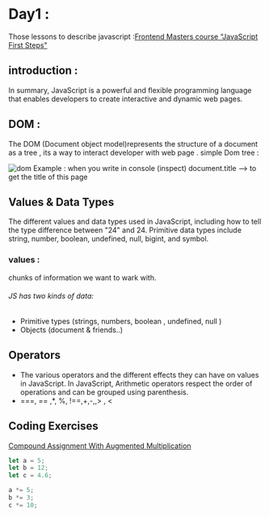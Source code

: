 # Day1 :
Those lessons to describe javascript :[Frontend Masters course “JavaScript First Steps"](https://frontendmasters.com/workshops/javascript-first-steps/) 
## introduction :
In summary, JavaScript is a powerful and flexible programming language that enables developers to create interactive and dynamic web pages.
## DOM :
The DOM (Document object model)represents the structure of a document as a tree , its a way to interact developer with web page .
simple Dom tree : 

![dom](https://github.com/suzanayesh2/Mastering-JavaScript-in-20-Days/assets/138245896/886b6eb6-f808-48e7-b497-d2a48677c5f4)
Example : when you write in console (inspect)
document.title --> to get the title of this page
## Values & Data Types
 The different values and data types used in JavaScript, including how to tell the type difference between "24" and 24. Primitive data types include string, number, boolean, undefined, null, bigint, and symbol.
 ### values : 
 chunks of information we want to wark with.
 ###### JS has two kinds of data:
- Primitive types (strings, numbers, boolean , undefined, null )
- Objects (document & friends..)
 
## Operators
 - The various operators and the different effects they can have on values in JavaScript. In JavaScript, Arithmetic operators respect the order of operations and can be grouped using parenthesis.
-  ===, == ,*, %, !==,+,-,,> , <

## Coding Exercises
[Compound Assignment With Augmented Multiplication](https://www.freecodecamp.org/learn/javascript-algorithms-and-data-structures/basic-javascript/compound-assignment-with-augmented-multiplication)

```javascript
let a = 5;
let b = 12;
let c = 4.6;

a *= 5;
b *= 3;
c *= 10;
```
